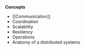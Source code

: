 
**Concepts**

- [[Communication]]
- Coordination
- Scalability
- Resiliency
- Operations
- Anatomy of a distributed systems
